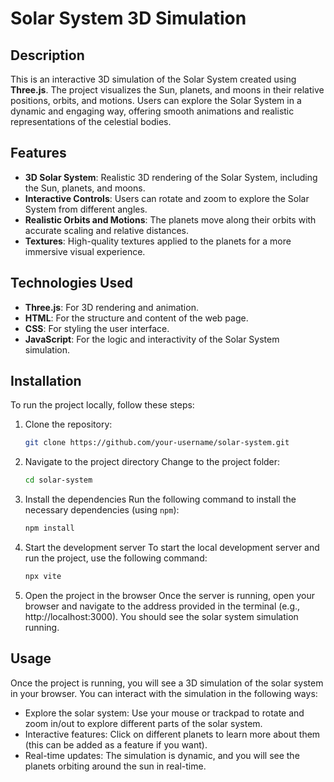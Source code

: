 # Solar System 3D Simulation

## Description
This is an interactive 3D simulation of the Solar System created using **Three.js**. The project visualizes the Sun, planets, and moons in their relative positions, orbits, and motions. Users can explore the Solar System in a dynamic and engaging way, offering smooth animations and realistic representations of the celestial bodies.

## Features
- **3D Solar System**: Realistic 3D rendering of the Solar System, including the Sun, planets, and moons.
- **Interactive Controls**: Users can rotate and zoom to explore the Solar System from different angles.
- **Realistic Orbits and Motions**: The planets move along their orbits with accurate scaling and relative distances.
- **Textures**: High-quality textures applied to the planets for a more immersive visual experience.

## Technologies Used
- **Three.js**: For 3D rendering and animation.
- **HTML**: For the structure and content of the web page.
- **CSS**: For styling the user interface.
- **JavaScript**: For the logic and interactivity of the Solar System simulation.

## Installation
To run the project locally, follow these steps:

1. Clone the repository:
   ```bash
   git clone https://github.com/your-username/solar-system.git

2. Navigate to the project directory
   Change to the project folder:
   ```bash
   cd solar-system

3. Install the dependencies
   Run the following command to install the necessary dependencies (using `npm`):
   ```bash
   npm install

4. Start the development server
   To start the local development server and run the project, use the following command:
   ```bash
   npx vite

5. Open the project in the browser
   Once the server is running, open your browser and navigate to the address provided in the terminal (e.g., http://localhost:3000). You should see the solar          system simulation running.

## Usage
Once the project is running, you will see a 3D simulation of the solar system in your browser. You can interact with the simulation in the following ways:
   - Explore the solar system: Use your mouse or trackpad to rotate and zoom in/out to explore different parts of the solar system.
   - Interactive features: Click on different planets to learn more about them (this can be added as a feature if you want).
   - Real-time updates: The simulation is dynamic, and you will see the planets orbiting around the sun in real-time.
